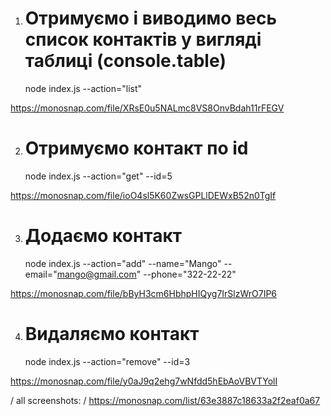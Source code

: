 1. # Отримуємо і виводимо весь список контактів у вигляді таблиці (console.table)
   node index.js --action="list"

https://monosnap.com/file/XRsE0u5NALmc8VS8OnvBdah11rFEGV

2. # Отримуємо контакт по id
   node index.js --action="get" --id=5

https://monosnap.com/file/ioO4sl5K60ZwsGPLlDEWxB52n0TgIf

3. # Додаємо контакт
   node index.js --action="add" --name="Mango" --email="mango@gmail.com" --phone="322-22-22"

https://monosnap.com/file/bByH3cm6HbhpHIQyg7IrSlzWrO7IP6

4. # Видаляємо контакт
   node index.js --action="remove" --id=3

https://monosnap.com/file/y0aJ9q2ehg7wNfdd5hEbAoVBVTYolI

/ all screenshots: /
https://monosnap.com/list/63e3887c18633a2f2eaf0a67
